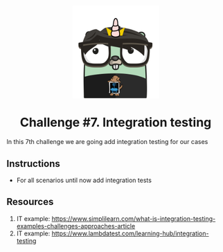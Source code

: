 <p align="center">
    <img alt="&quot;a random gopher created by gopherize.me&quot;" src="../../img/gopher-challenge-7.png" width="200px" style="display: block; margin: 0 auto"/>
</p>

<h1 align="center" style="text-align: center;">
  Challenge #7. Integration testing
</h1>

In this 7th challenge we are going add integration testing for our cases

## Instructions
* For all scenarios until now add integration tests

## Resources
1. IT example: https://www.simplilearn.com/what-is-integration-testing-examples-challenges-approaches-article
2. IT example: https://www.lambdatest.com/learning-hub/integration-testing
